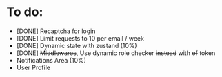 # To do:

- [DONE] Recaptcha for login
- [DONE] Limit requests to 10 per email / week
- [DONE] Dynamic state with zustand (10%)
- [DONE] ~~Middlewares~~, Use dynamic role checker ~~instead~~ with ~~of~~ token
- Notifications Area (10%)
- User Profile